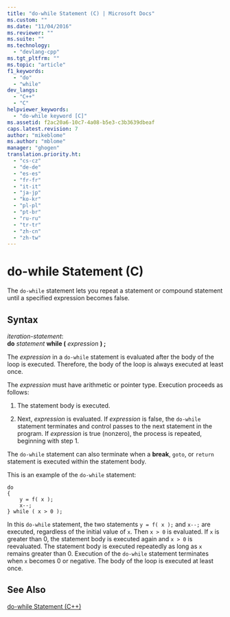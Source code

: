 ```yaml
---
title: "do-while Statement (C) | Microsoft Docs"
ms.custom: ""
ms.date: "11/04/2016"
ms.reviewer: ""
ms.suite: ""
ms.technology: 
  - "devlang-cpp"
ms.tgt_pltfrm: ""
ms.topic: "article"
f1_keywords: 
  - "do"
  - "while"
dev_langs: 
  - "C++"
  - "C"
helpviewer_keywords: 
  - "do-while keyword [C]"
ms.assetid: f2ac20a6-10c7-4a08-b5e3-c3b3639dbeaf
caps.latest.revision: 7
author: "mikeblome"
ms.author: "mblome"
manager: "ghogen"
translation.priority.ht: 
  - "cs-cz"
  - "de-de"
  - "es-es"
  - "fr-fr"
  - "it-it"
  - "ja-jp"
  - "ko-kr"
  - "pl-pl"
  - "pt-br"
  - "ru-ru"
  - "tr-tr"
  - "zh-cn"
  - "zh-tw"
---
```

# do-while Statement (C)
The `do-while` statement lets you repeat a statement or compound statement until a specified expression becomes false.  
  
## Syntax  
 *iteration-statement*:  
 **do**  *statement*  **while (**  *expression*  **) ;**  
  
 The *expression* in a `do-while` statement is evaluated after the body of the loop is executed. Therefore, the body of the loop is always executed at least once.  
  
 The *expression* must have arithmetic or pointer type. Execution proceeds as follows:  
  
1.  The statement body is executed.  
  
2.  Next, *expression* is evaluated. If *expression* is false, the `do-while` statement terminates and control passes to the next statement in the program. If *expression* is true (nonzero), the process is repeated, beginning with step 1.  
  
 The `do-while` statement can also terminate when a **break**, `goto`, or `return` statement is executed within the statement body.  
  
 This is an example of the `do-while` statement:  
  
```  
do   
{  
    y = f( x );  
    x--;  
} while ( x > 0 );  
```  
  
 In this `do-while` statement, the two statements `y = f( x );` and `x--;` are executed, regardless of the initial value of `x`. Then `x > 0` is evaluated. If `x` is greater than 0, the statement body is executed again and `x > 0` is reevaluated. The statement body is executed repeatedly as long as `x` remains greater than 0. Execution of the `do-while` statement terminates when `x` becomes 0 or negative. The body of the loop is executed at least once.  
  
## See Also  
 [do-while Statement (C++)](../cpp/do-while-statement-cpp.md)